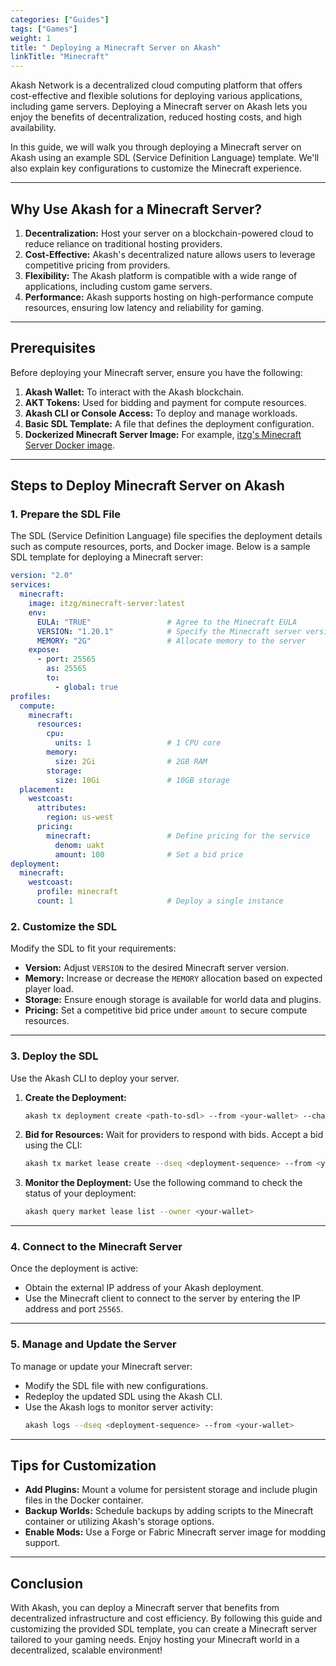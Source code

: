 ```yaml
---
categories: ["Guides"]
tags: ["Games"]
weight: 1
title: " Deploying a Minecraft Server on Akash"
linkTitle: "Minecraft"
---
```



Akash Network is a decentralized cloud computing platform that offers cost-effective and flexible solutions for deploying various applications, including game servers. Deploying a Minecraft server on Akash lets you enjoy the benefits of decentralization, reduced hosting costs, and high availability.

In this guide, we will walk you through deploying a Minecraft server on Akash using an example SDL (Service Definition Language) template. We'll also explain key configurations to customize the Minecraft experience.

---

## **Why Use Akash for a Minecraft Server?**

1. **Decentralization:** Host your server on a blockchain-powered cloud to reduce reliance on traditional hosting providers.
2. **Cost-Effective:** Akash's decentralized nature allows users to leverage competitive pricing from providers.
3. **Flexibility:** The Akash platform is compatible with a wide range of applications, including custom game servers.
4. **Performance:** Akash supports hosting on high-performance compute resources, ensuring low latency and reliability for gaming.

---

## **Prerequisites**

Before deploying your Minecraft server, ensure you have the following:

1. **Akash Wallet:** To interact with the Akash blockchain.
2. **AKT Tokens:** Used for bidding and payment for compute resources.
3. **Akash CLI or Console Access:** To deploy and manage workloads.
4. **Basic SDL Template:** A file that defines the deployment configuration.
5. **Dockerized Minecraft Server Image:** For example, [itzg's Minecraft Server Docker image](https://hub.docker.com/r/itzg/minecraft-server).

---

## **Steps to Deploy Minecraft Server on Akash**

### **1. Prepare the SDL File**
The SDL (Service Definition Language) file specifies the deployment details such as compute resources, ports, and Docker image. Below is a sample SDL template for deploying a Minecraft server:

```yaml
version: "2.0"
services:
  minecraft:
    image: itzg/minecraft-server:latest
    env:
      EULA: "TRUE"                 # Agree to the Minecraft EULA
      VERSION: "1.20.1"            # Specify the Minecraft server version
      MEMORY: "2G"                 # Allocate memory to the server
    expose:
      - port: 25565
        as: 25565
        to:
          - global: true
profiles:
  compute:
    minecraft:
      resources:
        cpu:
          units: 1                 # 1 CPU core
        memory:
          size: 2Gi                # 2GB RAM
        storage:
          size: 10Gi               # 10GB storage
  placement:
    westcoast:
      attributes:
        region: us-west
      pricing:
        minecraft:                 # Define pricing for the service
          denom: uakt
          amount: 100              # Set a bid price
deployment:
  minecraft:
    westcoast:
      profile: minecraft
      count: 1                     # Deploy a single instance
```

### **2. Customize the SDL**
Modify the SDL to fit your requirements:
- **Version:** Adjust `VERSION` to the desired Minecraft server version.
- **Memory:** Increase or decrease the `MEMORY` allocation based on expected player load.
- **Storage:** Ensure enough storage is available for world data and plugins.
- **Pricing:** Set a competitive bid price under `amount` to secure compute resources.

---

### **3. Deploy the SDL**
Use the Akash CLI to deploy your server.

1. **Create the Deployment:**
   ```bash
   akash tx deployment create <path-to-sdl> --from <your-wallet> --chain-id <chain-id>
   ```

2. **Bid for Resources:**
   Wait for providers to respond with bids. Accept a bid using the CLI:
   ```bash
   akash tx market lease create --dseq <deployment-sequence> --from <your-wallet> --chain-id <chain-id>
   ```

3. **Monitor the Deployment:**
   Use the following command to check the status of your deployment:
   ```bash
   akash query market lease list --owner <your-wallet>
   ```

---

### **4. Connect to the Minecraft Server**
Once the deployment is active:
- Obtain the external IP address of your Akash deployment.
- Use the Minecraft client to connect to the server by entering the IP address and port `25565`.

---

### **5. Manage and Update the Server**
To manage or update your Minecraft server:
- Modify the SDL file with new configurations.
- Redeploy the updated SDL using the Akash CLI.
- Use the Akash logs to monitor server activity:
  ```bash
  akash logs --dseq <deployment-sequence> --from <your-wallet>
  ```

---

## **Tips for Customization**
- **Add Plugins:** Mount a volume for persistent storage and include plugin files in the Docker container.
- **Backup Worlds:** Schedule backups by adding scripts to the Minecraft container or utilizing Akash's storage options.
- **Enable Mods:** Use a Forge or Fabric Minecraft server image for modding support.

---

## **Conclusion**
With Akash, you can deploy a Minecraft server that benefits from decentralized infrastructure and cost efficiency. By following this guide and customizing the provided SDL template, you can create a Minecraft server tailored to your gaming needs. Enjoy hosting your Minecraft world in a decentralized, scalable environment!